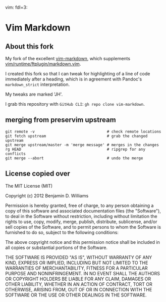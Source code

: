 vim: fdl=3:

# Vim Markdown

## About this fork
My fork of the excellent [vim-markdown](https://github.com/preservim/vim-markdown), which supplements [vim/runtime/ftplugin/markdown.vim](https://github.com/vim/vim/blob/master/runtime/ftplugin/markdown.vim).

I created this fork so that I can tweak for highlighting of a line of code immediately after a heading, which is in agreement with Pandoc's `markdown_strict` interpretation.

My tweaks are marked 'JH'.

I grab this repository with `GitHub CLI`: `gh repo clone vim-markdown`.

## merging from preservim upstream

    git remote -v                                # check remote locations
    git fetch upstream                           # grab the changed upstream
    git merge upstream/master -m 'merge message' # merges in the changes
    rg HEAD                                      # ripgrep for any conflicts
    git merge --abort                            # undo the merge

## License copied over
The MIT License (MIT)

Copyright (c) 2012 Benjamin D. Williams

Permission is hereby granted, free of charge, to any person obtaining a copy of this software and associated documentation files (the "Software"), to deal in the Software without restriction, including without limitation the rights to use, copy, modify, merge, publish, distribute, sublicense, and/or sell copies of the Software, and to permit persons to whom the Software is furnished to do so, subject to the following conditions:

The above copyright notice and this permission notice shall be included in all copies or substantial portions of the Software.

THE SOFTWARE IS PROVIDED "AS IS", WITHOUT WARRANTY OF ANY KIND, EXPRESS OR IMPLIED, INCLUDING BUT NOT LIMITED TO THE WARRANTIES OF MERCHANTABILITY, FITNESS FOR A PARTICULAR PURPOSE AND NONINFRINGEMENT. IN NO EVENT SHALL THE AUTHORS OR COPYRIGHT HOLDERS BE LIABLE FOR ANY CLAIM, DAMAGES OR OTHER LIABILITY, WHETHER IN AN ACTION OF CONTRACT, TORT OR OTHERWISE, ARISING FROM, OUT OF OR IN CONNECTION WITH THE SOFTWARE OR THE USE OR OTHER DEALINGS IN THE SOFTWARE.

